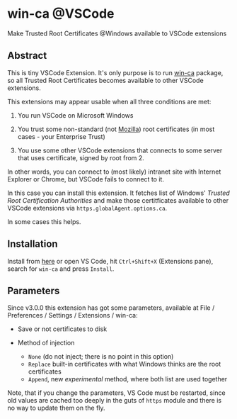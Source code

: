# win-ca @VSCode

Make Trusted Root Certificates @Windows available to VSCode extensions

## Abstract

This is tiny VSCode Extension.
It's only purpose is to run [win-ca][] package,
so all Trusted Root Certificates becomes
available to other VSCode extensions.

This extensions may appear usable when all three conditions are met:

1. You run VSCode on Microsoft Windows

2. You trust some non-standard (not [Mozilla][]) root certificates
(in most cases - your Enterprise Trust)

3. You use some other VSCode extensions that connects to some server
that uses certificate, signed by root from 2.

In other words,
you can connect to
(most likely) intranet site
with Internet Explorer or Chrome,
but VSCode fails to connect to it.

In this case you can install this extension.
It fetches list of Windows'
*Trusted Root Certification Authorities*
and make those certitficates available
to other VSCode extensions via
`https.globalAgent.options.ca`.

In some cases this helps.

## Installation

Install from [here][ukoloff.win-ca] or open VS Code,
hit `Ctrl+Shift+X` (Extensions pane),
search for `win-ca` and press `Install`.

## Parameters

Since v3.0.0 this extension has got some parameters,
available at File / Preferences / Settings / Extensions / win-ca:

- Save or not certificates to disk

- Method of injection
  + `None` (do not inject; there is no point in this option)
  + `Replace` built-in certificates with what Windows thinks are the root certificates
  + `Append`, new *experimental* method, where both list are used together

Note,
that if you change the parameters,
VS Code must be restarted,
since old values are cached too deeply
in the guts of `https` module
and there is no way to update them on the fly.

[win-ca]: https://ukoloff@github.com/ukoloff/win-ca
[Mozilla]: https://wiki.mozilla.org/CA/Included_Certificates
[ukoloff.win-ca]: https://marketplace.visualstudio.com/items?itemName=ukoloff.win-ca
